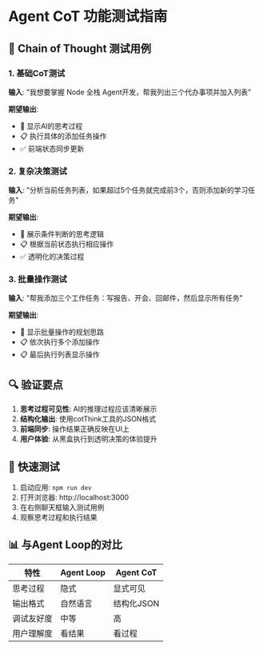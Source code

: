 # Agent CoT 功能测试指南

## 🧠 Chain of Thought 测试用例

### 1. 基础CoT测试
**输入**: "我想要掌握 Node 全栈 Agent开发，帮我列出三个代办事项并加入列表"

**期望输出**:
- 🧠 显示AI的思考过程
- 📋 执行具体的添加任务操作
- ✅ 前端状态同步更新

### 2. 复杂决策测试
**输入**: "分析当前任务列表，如果超过5个任务就完成前3个，否则添加新的学习任务"

**期望输出**:
- 🧠 展示条件判断的思考逻辑
- 📋 根据当前状态执行相应操作
- ✅ 透明化的决策过程

### 3. 批量操作测试
**输入**: "帮我添加三个工作任务：写报告、开会、回邮件，然后显示所有任务"

**期望输出**:
- 🧠 显示批量操作的规划思路
- 📋 依次执行多个添加操作
- 📋 最后执行列表显示操作

## 🔍 验证要点

1. **思考过程可见性**: AI的推理过程应该清晰展示
2. **结构化输出**: 使用cotThink工具的JSON格式
3. **前端同步**: 操作结果正确反映在UI上
4. **用户体验**: 从黑盒执行到透明决策的体验提升

## 🚀 快速测试

1. 启动应用: `npm run dev`
2. 打开浏览器: http://localhost:3000
3. 在右侧聊天框输入测试用例
4. 观察思考过程和执行结果

## 📊 与Agent Loop的对比

| 特性 | Agent Loop | Agent CoT |
|-----|------------|-----------|
| 思考过程 | 隐式 | 显式可见 |
| 输出格式 | 自然语言 | 结构化JSON |
| 调试友好度 | 中等 | 高 |
| 用户理解度 | 看结果 | 看过程 | 